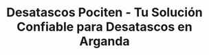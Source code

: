 ---
image1: '/assets/img/desatascos/arganda/desatascos-arganda1.webp'
image2: '/assets/img/desatascos/arganda/desatascos-arganda2.webp'
image3:
image4:

bannerTitle: Desatascos Arganda del Rey
bannerRuta: Arganda del Rey

titleSEO: "Desatascos en Arganda del Rey: servicios de calidad y eficacia 🛠️ Desatascos Pociten"
descriptionMeta: En Desatascos Pociten, somos expertos en desatascos Arganda del Rey, brindando servicios profesionales y eficientes para resolver cualquier problema de atasco en tuberías y alcantarillas. ¡Contáctanos ya!

title: "Desatascos Pociten - Tu Solución Confiable para Desatascos en Arganda"
intro: Los atascos son un problema común en cualquier hogar o empresa. Pueden ser causados por una variedad de factores, incluyendo el vertido de materiales inapropiados en los desagües, la acumulación de residuos y la falta de mantenimiento. Cuando ocurren los atascos, pueden causar molestias significativas y, en algunos casos, incluso daños materiales.En Desatascos Pociten, entendemos la importancia de resolver los problemas de desatascos de manera rápida y eficiente.
title2: 
text2: Si estás buscando una empresa de desatascos en Arganda que ofrezca servicios confiables, asequibles y de alta calidad, Desatascos Pociten es tu mejor opción. Con años de experiencia en el sector, podemos resolver cualquier problema de desatascos que puedas tener.

_html: "
<h3>Nuestros servicios de desatascos en Arganda</h3>
<p>En Desatascos Pociten, ofrecemos una amplia gama de servicios de desatascos en Arganda. Algunos de nuestros servicios incluyen:</p>
<ul>
		<li><strong>Desatascos de tuberías: </strong> utilizamos las últimas herramientas y técnicas para desbloquear las tuberías y garantizar que el agua fluya correctamente.</li>
        <br>
		<li><strong>Limpieza de alcantarillas:</strong> limpiamos las alcantarillas para evitar la acumulación de residuos y prevenir problemas mayores.</li>
        <br>
		<li><strong>Desatascos de fregaderos:</strong> resolvemos cualquier problema de atascos en fregaderos y aseguramos que tu cocina vuelva a funcionar sin problemas</li>
        <br>
		<li><strong>Limpieza de fosas sépticas: </strong> vaciamos y limpiamos las fosas sépticas para garantizar su correcto funcionamiento.</li>
        <br>
        <h3>Nuestra experiencia y tecnología</h3>
        <p>En Desatascos Pociten, contamos con un equipo altamente capacitado y experimentado que está listo para resolver cualquier problema de desatascos que puedas tener. Utilizamos las últimas herramientas y tecnología para garantizar que nuestros servicios sean efectivos y duraderos.</p>
        <br>
        <p>Además, nuestra empresa está certificada y cuenta con todas las licencias necesarias para ofrecer servicios de desatascos en Arganda. Puedes estar seguro de que estás trabajando con una empresa confiable y profesional cuando nos contratas para tus necesidades de desatascos.</p>
        <br>
        <h3>Precios asequibles y atención al cliente excepcional</h3>
        <p>En Desatascos Pociten, nos enorgullece ofrecer servicios de alta calidad a precios asequibles. Sabemos que los problemas de desatascos pueden ser costosos, y es por eso que hacemos todo lo posible para mantener nuestros precios competitivos y justos.</p>
        <br>
        <p>Además, nuestra atención al cliente es excepcional. Nos aseguramos de que nuestros clientes estén satisfechos con nuestros servicios y nos esforzamos por resolver cualquier</p>
	    
"
titleConclusion: CONCLUSIÓN
conclusion: Nos enorgullece ser la opción número uno para nuestros clientes, y estamos comprometidos en brindarles la mejor atención al cliente posible. Si estás buscando servicios de desatascos confiables en Arganda, no dudes en contactarnos en Desatascos Pociten. Estamos aquí para ayudarte.

blockquote: DESATASCOS EN ARGANDA AL MEJOR PRECIO

titleFaqs: Preguntas Frecuentes

faq:  faq
faq1: ¿Cuánto cuesta el servicio de desatascos en Alcobendas?
answer1: El precio del servicio de desatascos en Alcobendas depende del tipo de problema y la complejidad de la reparación. En Desatascos Pociten, ofrecemos presupuestos personalizados y competitivos a todos nuestros clientes. No dudes en contactar con nosotros para recibir una estimación gratuita y sin compromiso.

faq2: ¿Cuánto tiempo tardáis en solucionar un problema de desatascos?
answer2: Nos comprometemos a resolver cualquier problema de desatascos de manera rápida y efectiva. El tiempo que tardamos en solucionar un problema depende de la complejidad del mismo, pero siempre intentamos ofrecer un servicio rápido y eficaz para minimizar las molestias a nuestros clientes.

faq3: ¿Ofrecéis servicio de urgencia?
answer3: Sí, ofrecemos servicio de urgencia las 24 horas del día, los 365 días del año. Si tienes un problema de desatascos urgente, no dudes en contactar con nosotros para recibir una atención rápida y efectiva.


---